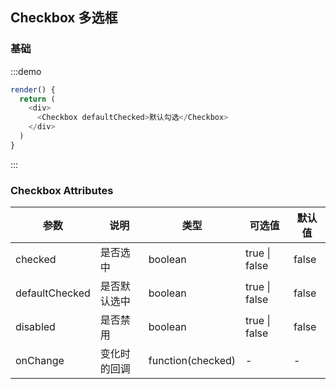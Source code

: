 ## Checkbox 多选框

### 基础

:::demo

```js
render() {
  return (
    <div>
      <Checkbox defaultChecked>默认勾选</Checkbox>
    </div>
  )
}
```

:::

### Checkbox Attributes

| 参数           | 说明         | 类型              | 可选值        | 默认值 |
| -------------- | ------------ | ----------------- | ------------- | ------ |
| checked        | 是否选中     | boolean           | true \| false | false  |
| defaultChecked | 是否默认选中 | boolean           | true \| false | false  |
| disabled       | 是否禁用     | boolean           | true \| false | false  |
| onChange       | 变化时的回调 | function(checked) | -             | -      |
